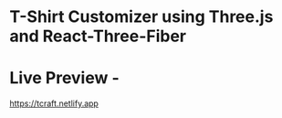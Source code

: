 # T-Shirt Customizer using Three.js and React-Three-Fiber

# Live Preview - 
https://tcraft.netlify.app

